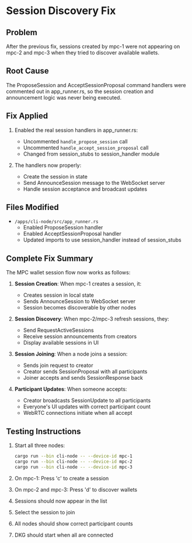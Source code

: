 # Session Discovery Fix

## Problem
After the previous fix, sessions created by mpc-1 were not appearing on mpc-2 and mpc-3 when they tried to discover available wallets.

## Root Cause
The ProposeSession and AcceptSessionProposal command handlers were commented out in app_runner.rs, so the session creation and announcement logic was never being executed.

## Fix Applied
1. Enabled the real session handlers in app_runner.rs:
   - Uncommented `handle_propose_session` call
   - Uncommented `handle_accept_session_proposal` call
   - Changed from session_stubs to session_handler module

2. The handlers now properly:
   - Create the session in state
   - Send AnnounceSession message to the WebSocket server
   - Handle session acceptance and broadcast updates

## Files Modified
- `/apps/cli-node/src/app_runner.rs`
  - Enabled ProposeSession handler
  - Enabled AcceptSessionProposal handler
  - Updated imports to use session_handler instead of session_stubs

## Complete Fix Summary
The MPC wallet session flow now works as follows:

1. **Session Creation**: When mpc-1 creates a session, it:
   - Creates session in local state
   - Sends AnnounceSession to WebSocket server
   - Session becomes discoverable by other nodes

2. **Session Discovery**: When mpc-2/mpc-3 refresh sessions, they:
   - Send RequestActiveSessions
   - Receive session announcements from creators
   - Display available sessions in UI

3. **Session Joining**: When a node joins a session:
   - Sends join request to creator
   - Creator sends SessionProposal with all participants
   - Joiner accepts and sends SessionResponse back

4. **Participant Updates**: When someone accepts:
   - Creator broadcasts SessionUpdate to all participants
   - Everyone's UI updates with correct participant count
   - WebRTC connections initiate when all accept

## Testing Instructions
1. Start all three nodes:
   ```bash
   cargo run --bin cli-node -- --device-id mpc-1
   cargo run --bin cli-node -- --device-id mpc-2
   cargo run --bin cli-node -- --device-id mpc-3
   ```

2. On mpc-1: Press 'c' to create a session
3. On mpc-2 and mpc-3: Press 'd' to discover wallets
4. Sessions should now appear in the list
5. Select the session to join
6. All nodes should show correct participant counts
7. DKG should start when all are connected